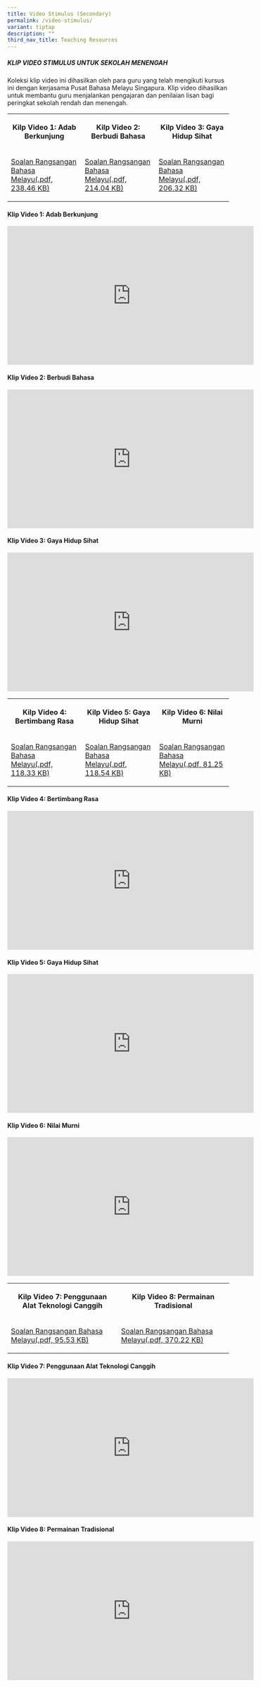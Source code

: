 ```yaml
---
title: Video Stimulus (Secondary)
permalink: /video-stimulus/
variant: tiptap
description: ""
third_nav_title: Teaching Resources
---
```

<h5>KLIP VIDEO STIMULUS UNTUK SEKOLAH MENENGAH</h5>
<p>Koleksi klip video ini dihasilkan oleh para guru yang telah mengikuti
kursus ini dengan kerjasama Pusat Bahasa Melayu Singapura. Klip video dihasilkan
untuk membantu guru menjalankan pengajaran dan penilaian lisan bagi peringkat
sekolah rendah dan menengah.</p>
<table style="minWidth: 75px">
<colgroup>
<col>
<col>
<col>
</colgroup>
<tbody>
<tr>
<th rowspan="1" colspan="1">
<p>Kilp Video 1: Adab Berkunjung</p>
</th>
<th rowspan="1" colspan="1">
<p>Kilp Video 2: Berbudi Bahasa</p>
</th>
<th rowspan="1" colspan="1">
<p>Kilp Video 3: Gaya Hidup Sihat</p>
</th>
</tr>
<tr>
<td rowspan="1" colspan="1">
<p><a href="/files/adab_berkunjung.pdf" rel="noopener noreferrer nofollow" target="_blank">Soalan Rangsangan Bahasa Melayu(.pdf, 238.46 KB)</a>
</p>
</td>
<td rowspan="1" colspan="1">
<p><a href="/files/berbudi_bahasa.pdf" rel="noopener noreferrer nofollow" target="_blank">Soalan Rangsangan Bahasa Melayu(.pdf, 214.04 KB)</a>
</p>
</td>
<td rowspan="1" colspan="1">
<p><a href="/files/gaya_hidup_sihat.pdf" rel="noopener noreferrer nofollow" target="_blank">Soalan Rangsangan Bahasa Melayu(.pdf, 206.32 KB)</a>
</p>
</td>
</tr>
</tbody>
</table>
<h4>Klip Video 1: Adab Berkunjung</h4>
<div class="iframe-wrapper">
<iframe height="315" width="560" allowfullscreen="true" frameborder="0" src="https://www.youtube.com/embed/qRQZ_vGAPvs"></iframe>
</div>
<h4>Klip Video 2: Berbudi Bahasa</h4>
<div class="iframe-wrapper">
<iframe height="315" width="560" allowfullscreen="true" frameborder="0" src="https://www.youtube.com/embed/1wn_aW68DCw"></iframe>
</div>
<h4>Klip Video 3: Gaya Hidup Sihat</h4>
<div class="iframe-wrapper">
<iframe height="315" width="560" allowfullscreen="true" frameborder="0" src="https://www.youtube.com/embed/U3uTmk-LcfA"></iframe>
</div>
<table style="minWidth: 75px">
<colgroup>
<col>
<col>
<col>
</colgroup>
<tbody>
<tr>
<th rowspan="1" colspan="1">
<p>Kilp Video 4: Bertimbang Rasa</p>
</th>
<th rowspan="1" colspan="1">
<p>Kilp Video 5: Gaya Hidup Sihat</p>
</th>
<th rowspan="1" colspan="1">
<p>Kilp Video 6: Nilai Murni</p>
</th>
</tr>
<tr>
<td rowspan="1" colspan="1">
<p><a href="/files/soalan_rangsangan_bertimbang_rasa_gce_o_level.pdf" rel="noopener noreferrer nofollow" target="_blank">Soalan Rangsangan Bahasa Melayu(.pdf, 118.33 KB)</a>
</p>
</td>
<td rowspan="1" colspan="1">
<p><a href="/files/soalan_rangsangan_gaya_hidup_sihat_-_normal_teknikal.pdf" rel="noopener noreferrer nofollow" target="_blank">Soalan Rangsangan Bahasa Melayu(.pdf, 118.54 KB)</a>
</p>
</td>
<td rowspan="1" colspan="1">
<p><a href="/files/soalan_rangsangan_nilai_murni_-_gce_o_level.pdf" rel="noopener noreferrer nofollow" target="_blank">Soalan Rangsangan Bahasa Melayu(.pdf, 81.25 KB)</a>
</p>
</td>
</tr>
</tbody>
</table>
<h4>Klip Video 4: Bertimbang Rasa</h4>
<div class="iframe-wrapper">
<iframe height="315" width="560" allowfullscreen="true" frameborder="0" src="https://www.youtube.com/embed/a537HNUh4VQ"></iframe>
</div>
<h4>Klip Video 5: Gaya Hidup Sihat</h4>
<div class="iframe-wrapper">
<iframe height="315" width="560" allowfullscreen="true" frameborder="0" src="https://www.youtube.com/embed/YlRa5LiAHfQ"></iframe>
</div>
<h4>Klip Video 6: Nilai Murni</h4>
<div class="iframe-wrapper">
<iframe height="315" width="560" allowfullscreen="true" frameborder="0" src="https://www.youtube.com/embed/uHaa2vwjyeE"></iframe>
</div>
<table style="minWidth: 50px">
<colgroup>
<col>
<col>
</colgroup>
<tbody>
<tr>
<th rowspan="1" colspan="1">
<p>Kilp Video 7: Penggunaan Alat Teknologi Canggih</p>
</th>
<th rowspan="1" colspan="1">
<p>Kilp Video 8: Permainan Tradisional</p>
</th>
</tr>
<tr>
<td rowspan="1" colspan="1">
<p><a href="/files/soalan_rangsangan_penggunaan_alat_teknologi_canggih_-_gce_o_level.pdf" rel="noopener noreferrer nofollow" target="_blank">Soalan Rangsangan Bahasa Melayu(.pdf, 95.53 KB)</a>
</p>
</td>
<td rowspan="1" colspan="1">
<p><a href="/files/soalan_rangsangan_permainan_tradisional_gce_o_level.pdf" rel="noopener noreferrer nofollow" target="_blank">Soalan Rangsangan Bahasa Melayu(.pdf, 370.22 KB)</a>
</p>
</td>
</tr>
</tbody>
</table>
<h4>Klip Video 7: Penggunaan Alat Teknologi Canggih</h4>
<div class="iframe-wrapper">
<iframe height="315" width="560" allowfullscreen="true" frameborder="0" src="https://www.youtube.com/embed/wYaWdtW49nE"></iframe>
</div>
<h4>Klip Video 8: Permainan Tradisional</h4>
<div class="iframe-wrapper">
<iframe height="315" width="560" allowfullscreen="true" frameborder="0" src="https://www.youtube.com/embed/xl3J0h0YdNc"></iframe>
</div>
<p></p>